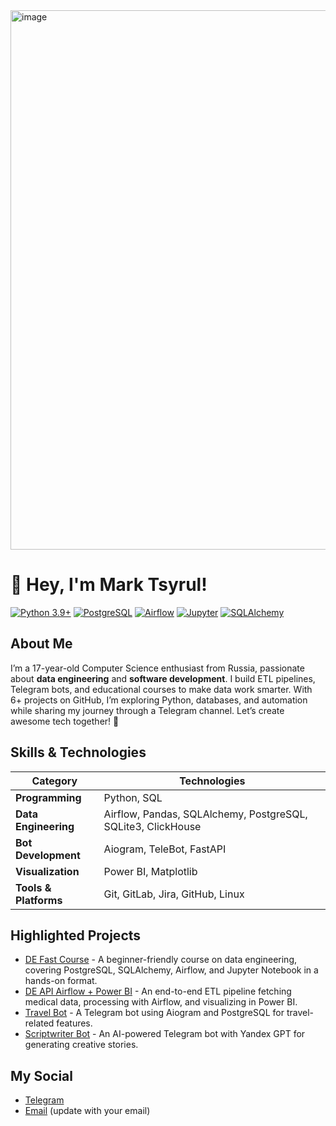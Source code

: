 <img width="1280" height="863" alt="image" src="https://github.com/user-attachments/assets/d85dea7d-2cd9-4c67-965b-c6db4922bc29" />



# 👋 Hey, I'm Mark Tsyrul!

[![Python 3.9+](https://img.shields.io/badge/Python-3.9%2B-blue.svg)](https://www.python.org/downloads/)
[![PostgreSQL](https://img.shields.io/badge/PostgreSQL-12%2B-purple.svg)](https://www.postgresql.org/)
[![Airflow](https://img.shields.io/badge/Apache%20Airflow-2.7%2B-orange.svg)](https://airflow.apache.org/)
[![Jupyter](https://img.shields.io/badge/Jupyter%20Notebook-green.svg)](https://jupyter.org/)
[![SQLAlchemy](https://img.shields.io/badge/SQLAlchemy-2.0%2B-red.svg)](https://www.sqlalchemy.org/)

## About Me

I’m a 17-year-old Computer Science enthusiast from Russia, passionate about **data engineering** and **software development**. I build ETL pipelines, Telegram bots, and educational courses to make data work smarter. With 6+ projects on GitHub, I’m exploring Python, databases, and automation while sharing my journey through a Telegram channel. Let’s create awesome tech together! 🚀

## Skills & Technologies

| Category             | Technologies                            |
|---------------------|-----------------------------------------|
| **Programming**     | Python, SQL                            |
| **Data Engineering**| Airflow, Pandas, SQLAlchemy, PostgreSQL, SQLite3, ClickHouse |
| **Bot Development** | Aiogram, TeleBot, FastAPI              |
| **Visualization**   | Power BI, Matplotlib                   |
| **Tools & Platforms**| Git, GitLab, Jira, GitHub, Linux       |

## Highlighted Projects

- [DE Fast Course](https://github.com/TsMark01/DE_FAST_COURSE) - A beginner-friendly course on data engineering, covering PostgreSQL, SQLAlchemy, Airflow, and Jupyter Notebook in a hands-on format.
- [DE API Airflow + Power BI](https://github.com/TsMark01/DE_api_airflow_project_pbi) - An end-to-end ETL pipeline fetching medical data, processing with Airflow, and visualizing in Power BI.
- [Travel Bot](https://github.com/TsMark01/travel_bot) - A Telegram bot using Aiogram and PostgreSQL for travel-related features.
- [Scriptwriter Bot](https://github.com/TsMark01/Bot_Scriptwriter) - An AI-powered Telegram bot with Yandex GPT for generating creative stories.

## My Social

- [Telegram](@Ts_Mark1)
- [Email](marktsyrul@gmail.com) (update with your email)


